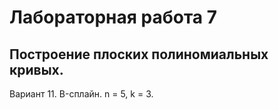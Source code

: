 # Лабораторная работа 7
## Построение плоских полиномиальных кривых.

Вариант 11. B-сплайн. n = 5, k = 3.
